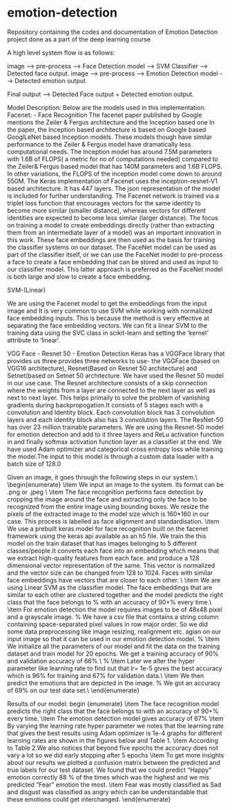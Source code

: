 # emotion-detection
Repository containing the codes and documentation of Emotion Detection project done as a part of the deep learning course

A high level system flow is as follows: 

image --> pre-process --> Face Detection model --> SVM Classifier --> Detected face output.
image --> pre-process --> Emotion Detection model --> Detected emotion output

Final output --> Detected Face output + Detected emotion output.

Model Description: 
Below are the models used in this implementation. 
Facenet: - Face Recognition
The facenet paper published by Google mentions the Zeiler \& Fergus architecture and the Inception based one In the paper, the Inception based architecture is based on Google based GooglLeNet based Inception models. These models though have similar  performance to the Zeiler \& Fergus model have dramatically less computational needs. The Inception model has around 7.5M parameters with 1.6B of FLOPS( a metric for no of computations needed)  compared to the Zeiler\& Fergus based model that has 140M parameters and 1.6B FLOPS. In other variations, the FLOPS of the inception model come down to around 550M. The Keras implementation of Facenet uses the inception-resnet-V1 based architecture. It has 447 layers. The json representation of the model is included for further understanding.
The Facenet network is trained via a triplet loss function that encourages vectors for the same identity to become more similar (smaller distance), whereas vectors for different identities are expected to become less similar (larger distance). The focus on training a model to create embeddings directly (rather than extracting them from an intermediate layer of a model) was an important innovation in this work. These face embeddings are then used as the basis for training the classifier systems on our dataset. The FaceNet model can be used as part of the classifier itself, or we can use the FaceNet model to pre-process a face to create a face embedding that can be stored and used as input to our classifier model. This latter approach is preferred as the FaceNet model is both large and slow to create a face embedding. 

SVM-(Linear)

We are using the Facenet model to get the embeddings from the input image and 
It is very common to use SVM while working with normalized face embedding inputs. This is because the method is very effective at separating the face embedding vectors. We can fit a linear SVM to the training data using the SVC class in scikit-learn and setting the ‘kernel‘ attribute to ‘linear‘.

VGG Face - Resnet 50 - Emotion Detection
Keras has a VGGFace library that provides us three provides three networks to use- the VGGFace (based on VGG16 architecture), Resnet(Based on Resnet 50 architecture) and Setnet(based on Setnet 50 architecture.
We have used the Resnet 50 model in our use case. The Resnet architecture consists of a skip connection where the weights from a layer are connected to the next layer as well as next to next layer. This helps primaily to solve the problem of vanishing gradients during backpropogation.It consists of 5 stages each with a convolution and Identity block. Each convolution block has 3 convolution layers and each identity block also has 3 convolution layers. The ResNet-50 has over 23 million trainable parameters.
We are using the Resnet-50 model for emotion detection and add to it three layers and ReLu activation function in  and finally softmax activation function layer as a classifier at the end. We have used Adam optimizer and categorical cross entropy loss while training the model.The input to this model is through a custom data loader with a batch size of 128.0


Given an image, it goes through the following steps in our system.\\ 
\begin{enumerate}
\item We input an image to the system. Its format can be .png or .jpeg \\
\item The face recognition performs face detection by cropping the image around the face and extracting only the face to be recognized from the entire image using bounding boxes. We resize the pixels of the extracted image to the model size which is 160*160 in our case. This process is labelled as face alignment and standardisation.
\item We use a prebuilt keras model for face recognition built on the facenet framework using the keras api  available as an h5 file. We train the this model on the train dataset that has images belonging to  5 different classes/people.It converts each face into an embedding which means that we extract high-quality features from each face.  and produce a 128 dimensional vector representation of the same. This vector is normalized and the vector size can be changed from 128 to 1024. Faces with similar face embeddings have vectors that are closer to each other. \\
\item We are using Linear SVM as the classifier model. The face embeddings that are similar to each other are clustered together and the model predicts the right class that the face belongs to
% with an accuracy of 90+\% every time.\\
\item For emotion detection the model requires images to be of 48x48 pixel and a grayscale image. 
% We have a csv file that contains a string column containing space-separated pixel values in row major order. 
So we did some data preprocessing like image resizing, realignment etc. agian on our input image so that it can be used in our emotion detection model.
% \item We initialize all the parameters of our model and fit the data on the training dataset and train model for 20 epochs. We get a training accuracy of 90\% and validation accuracy of 66\% \\
% \item Later we alter the hyper parameter like learning rate to find out that lr= 1e-5 gives the best accuracy which is 96\% for training and 67\% for validation data.\\
\item We then predict the emotions that are depicted in the image. 
% We got an accuracy of 69\% on our test data set.\\
\end{enumerate}

Results of our model: 
begin {enumerate}
\item The face recognition model predicts the right class that the face belongs to with an accuracy of 90+% every time.
\item The emotion detection model gives accuracy of 67\%
\item By varying the learning rate hyper parameter we notes that the learning rate that gives the best results using Adam optimizer is 1e-4 graphs for different learning rates are shown in the figures below and Table 1.
\item According to Table 2.We also notices that beyond five epochs the accuracy does not vary a lot so we did early stopping after 5 epochs
\item To get more insights about our results we plotted a confusion matrix between the predicted and true labels for our test dataset. We found that we could predict “Happy” emotion correctly 88 \% of the times which was the highest and we mis predicted “Fear” emotion the most. 
\item Fear was mostly classified as Sad and disgust was classified as angry which can be understandable that these emotions could get interchanged.
\end{enumerate}
